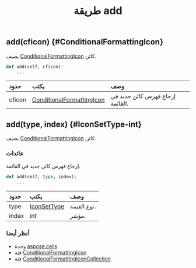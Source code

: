 ﻿---
title: طريقة add
second_title: Aspose.Cells for Python via .NET API المراجع
description:
type: docs
weight: 20
url: /ar/python-net/aspose.cells/conditionalformattingiconcollection/add/
is_root: false
---
##  add(cficon) {#ConditionalFormattingIcon}
يضيف [ConditionalFormattingIcon](/cells/ar/python-net/aspose.cells/conditionalformattingicon) كائن.



```python
def add(self, cficon):
    ...
```


| حدود| يكتب| وصف|
| :- | :- | :- |
| cficon | [ConditionalFormattingIcon](/cells/ar/python-net/aspose.cells/conditionalformattingicon) | إرجاع فهرس كائن جديد في القائمة.|


##  add(type, index) {#IconSetType-int}
يضيف [ConditionalFormattingIcon](/cells/ar/python-net/aspose.cells/conditionalformattingicon) كائن.


###  عائدات

إرجاع فهرس كائن جديد في القائمة.


```python
def add(self, type, index):
    ...
```


| حدود| يكتب| وصف|
| :- | :- | :- |
| type | [IconSetType](/cells/ar/python-net/aspose.cells/iconsettype) | نوع القيمة.|
| index | int | مؤشر.|



###  أنظر أيضا
* وحدة [aspose.cells](../../)
* فئة [ConditionalFormattingIcon](/cells/ar/python-net/aspose.cells/conditionalformattingicon)
* فئة [ConditionalFormattingIconCollection](/cells/ar/python-net/aspose.cells/conditionalformattingiconcollection)
